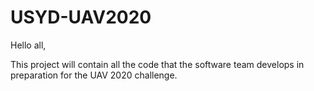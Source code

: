 # USYD-UAV2020
Hello all,

This project will contain all the code that the software team develops in preparation for the UAV 2020 challenge.

